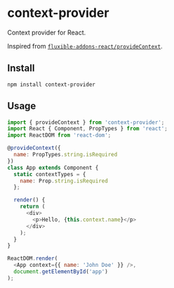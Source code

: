 # context-provider

Context provider for React.

Inspired from [`fluxible-addons-react/provideContext`](https://github.com/yahoo/fluxible/blob/generator-fluxible-v1.2.6/packages/fluxible-addons-react/docs/api/provideContext.md).

## Install

```
npm install context-provider
```

## Usage

```javascript
import { provideContext } from 'context-provider';
import React { Component, PropTypes } from 'react';
import ReactDOM from 'react-dom';

@provideContext({
  name: PropTypes.string.isRequired
})
class App extends Component {
  static contextTypes = {
    name: Prop.string.isRequired
  };

  render() {
    return (
      <div>
        <p>Hello, {this.context.name}</p>
      </div>
    );
  }
}

ReactDOM.render(
  <App context={{ name: 'John Doe' }} />,
  document.getElementById('app')
);
```
